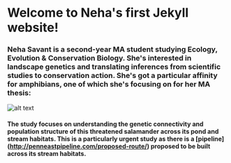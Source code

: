 # Welcome to Neha's first Jekyll website!

### Neha Savant is a second-year MA student studying Ecology, Evolution & Conservation Biology. She's interested in landscape genetics and translating inferences from scientific studies to conservation action. She's got a particular affinity for amphibians, one of which she's focusing on for her MA thesis:

![alt text](https://nehasavant.files.wordpress.com/2017/12/whit001_1-e1513704957775.jpg?w=774&h=548 "A long-tail salamander in hand!")

#### The study focuses on understanding the genetic connectivity and population structure of this threatened salamander across its pond and stream habitats. This is a particularly urgent study as there is a [pipeline] (http://penneastpipeline.com/proposed-route/) proposed to be built across its stream habitats. 
